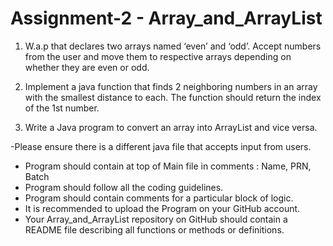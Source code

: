 # Assignment-2 - Array_and_ArrayList

1. W.a.p that declares two arrays named ‘even’ and ‘odd’. Accept
numbers from the user and move them to respective arrays depending on
whether they are even or odd.

2. Implement a java function that finds 2 neighboring numbers in an
array with the smallest distance to each. The function should return the
index of the 1st number.

3. Write a Java program to convert an array into ArrayList and vice
versa.

-Please ensure there is a different java file that accepts input from users.
- Program should contain at top of Main file in comments : Name, PRN, Batch
- Program should follow all the coding guidelines.
- Program should contain comments for a particular block of logic.
- It is recommended to upload the Program on your GitHub account.
- Your Array_and_ArrayList repository on GitHub should contain a README file describing all functions or methods or definitions.
